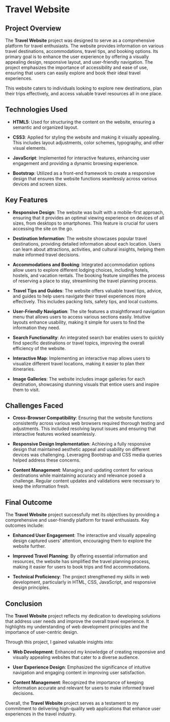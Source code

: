 # Travel Website

## Project Overview

The **Travel Website** project was designed to serve as a comprehensive platform for travel enthusiasts. The website provides information on various travel destinations, accommodations, travel tips, and booking options. Its primary goal is to enhance the user experience by offering a visually appealing design, responsive layout, and user-friendly navigation. The project emphasizes the importance of accessibility and ease of use, ensuring that users can easily explore and book their ideal travel experiences.

This website caters to individuals looking to explore new destinations, plan their trips effectively, and access valuable travel resources all in one place.

## Technologies Used

- **HTML5**: Used for structuring the content on the website, ensuring a semantic and organized layout.

- **CSS3**: Applied for styling the website and making it visually appealing. This includes layout adjustments, color schemes, typography, and other visual elements.

- **JavaScript**: Implemented for interactive features, enhancing user engagement and providing a dynamic browsing experience.

- **Bootstrap**: Utilized as a front-end framework to create a responsive design that ensures the website functions seamlessly across various devices and screen sizes.

## Key Features

- **Responsive Design**: The website was built with a mobile-first approach, ensuring that it provides an optimal viewing experience on devices of all sizes, from desktops to smartphones. This feature is crucial for users accessing the site on the go.

- **Destination Information**: The website showcases popular travel destinations, providing detailed information about each location. Users can learn about attractions, activities, and cultural insights, helping them make informed travel decisions.

- **Accommodations and Booking**: Integrated accommodation options allow users to explore different lodging choices, including hotels, hostels, and vacation rentals. The booking feature simplifies the process of reserving a place to stay, streamlining the travel planning process.

- **Travel Tips and Guides**: The website offers valuable travel tips, advice, and guides to help users navigate their travel experiences more effectively. This includes packing lists, safety tips, and local customs.

- **User-Friendly Navigation**: The site features a straightforward navigation menu that allows users to access various sections easily. Intuitive layouts enhance usability, making it simple for users to find the information they need.

- **Search Functionality**: An integrated search bar enables users to quickly find specific destinations or travel topics, improving the overall efficiency of the website.

- **Interactive Map**: Implementing an interactive map allows users to visualize different travel locations, making it easier to plan their itineraries.

- **Image Galleries**: The website includes image galleries for each destination, showcasing stunning visuals that entice users and inspire them to visit.

## Challenges Faced

- **Cross-Browser Compatibility**: Ensuring that the website functions consistently across various web browsers required thorough testing and adjustments. This included resolving layout issues and ensuring that interactive features worked seamlessly.

- **Responsive Design Implementation**: Achieving a fully responsive design that maintained aesthetic appeal and usability on different devices was challenging. Leveraging Bootstrap and CSS media queries helped address these concerns.

- **Content Management**: Managing and updating content for various destinations while maintaining accuracy and relevance posed a challenge. Regular content updates and validations were necessary to keep the information fresh.

## Final Outcome

The **Travel Website** project successfully met its objectives by providing a comprehensive and user-friendly platform for travel enthusiasts. Key outcomes include:

- **Enhanced User Engagement**: The interactive and visually appealing design captured users' attention, encouraging them to explore the website further.

- **Improved Travel Planning**: By offering essential information and resources, the website has simplified the travel planning process, making it easier for users to book trips and find accommodations.

- **Technical Proficiency**: The project strengthened my skills in web development, particularly in HTML, CSS, JavaScript, and responsive design principles.

## Conclusion

The **Travel Website** project reflects my dedication to developing solutions that address user needs and improve the overall travel experience. It highlights my understanding of web development principles and the importance of user-centric design.

Through this project, I gained valuable insights into:

- **Web Development**: Enhanced my knowledge of creating responsive and visually appealing websites that cater to a diverse audience.

- **User Experience Design**: Emphasized the significance of intuitive navigation and engaging content in improving user satisfaction.

- **Content Management**: Recognized the importance of keeping information accurate and relevant for users to make informed travel decisions.

Overall, the **Travel Website** project serves as a testament to my commitment to delivering high-quality web applications that enhance user experiences in the travel industry.
